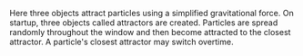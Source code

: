 Here three objects attract particles using a simplified gravitational
  force. On startup, three objects called attractors are created. Particles are 
  spread randomly throughout the window and then become attracted to the closest
  attractor. A particle's closest attractor may switch overtime.
